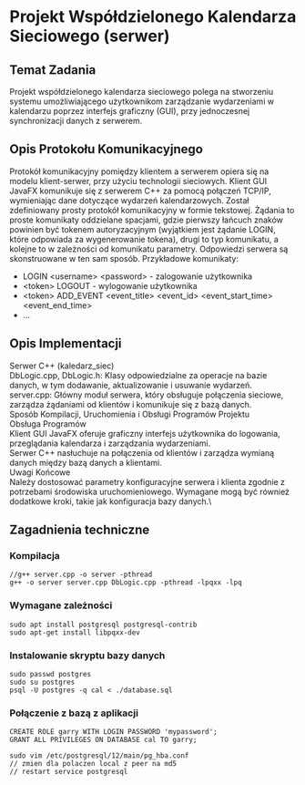 # Projekt Współdzielonego Kalendarza Sieciowego (serwer)
## Temat Zadania
Projekt współdzielonego kalendarza sieciowego polega na stworzeniu systemu umożliwiającego użytkownikom zarządzanie wydarzeniami w kalendarzu poprzez interfejs graficzny (GUI), przy jednoczesnej synchronizacji danych z serwerem.

## Opis Protokołu Komunikacyjnego
Protokół komunikacyjny pomiędzy klientem a serwerem opiera się na modelu klient-serwer, przy użyciu technologii sieciowych. Klient GUI JavaFX komunikuje się z serwerem C++ za pomocą połączeń TCP/IP, wymieniając dane dotyczące wydarzeń kalendarzowych. Został zdefiniowany prosty protokół komunikacyjny w formie tekstowej. Żądania to proste komunikaty oddzielane spacjami, gdzie pierwszy łańcuch znaków powinien być tokenem autoryzacyjnym (wyjątkiem jest żądanie LOGIN, które odpowiada za wygenerowanie tokena), drugi to typ komunikatu, a kolejne to w zależności od komunikatu parametry. Odpowiedzi serwera są skonstruowane w ten sam sposób. Przykładowe komunikaty:
* LOGIN \<username> \<password> - zalogowanie użytkownika
* \<token> LOGOUT - wylogowanie użytkownika
* \<token> ADD_EVENT \<event_title> \<event_id> \<event_start_time> \<event_end_time>
* ...

## Opis Implementacji
Serwer C++ (kaledarz_siec)\
DbLogic.cpp, DbLogic.h: Klasy odpowiedzialne za operacje na bazie danych, w tym dodawanie, aktualizowanie i usuwanie wydarzeń.\
server.cpp: Główny moduł serwera, który obsługuje połączenia sieciowe, zarządza żądaniami od klientów i komunikuje się z bazą danych.\
Sposób Kompilacji, Uruchomienia i Obsługi Programów Projektu\
Obsługa Programów\
Klient GUI JavaFX oferuje graficzny interfejs użytkownika do logowania, przeglądania kalendarza i zarządzania wydarzeniami.\
Serwer C++ nasłuchuje na połączenia od klientów i zarządza wymianą danych między bazą danych a klientami.\
Uwagi Końcowe\
Należy dostosować parametry konfiguracyjne serwera i klienta zgodnie z potrzebami środowiska uruchomieniowego. Wymagane mogą być również dodatkowe kroki, takie jak konfiguracja bazy danych.\

## Zagadnienia techniczne
### Kompilacja

```
//g++ server.cpp -o server -pthread
g++ -o server server.cpp DbLogic.cpp -pthread -lpqxx -lpq
```
### Wymagane zależności

```
sudo apt install postgresql postgresql-contrib
sudo apt-get install libpqxx-dev
```

### Instalowanie skryptu bazy danych

```
sudo passwd postgres
sudo su postgres
psql -U postgres -q cal < ./database.sql
```

### Połączenie z bazą z aplikacji

```
CREATE ROLE garry WITH LOGIN PASSWORD 'mypassword';
GRANT ALL PRIVILEGES ON DATABASE cal TO garry;

sudo vim /etc/postgresql/12/main/pg_hba.conf
// zmien dla polaczen local z peer na md5
// restart service postgresql
```
